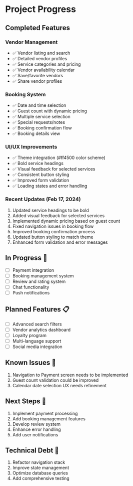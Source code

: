 # Project Progress

## Completed Features

### Vendor Management
- ✅ Vendor listing and search
- ✅ Detailed vendor profiles
- ✅ Service categories and pricing
- ✅ Vendor availability calendar
- ✅ Save/favorite vendors
- ✅ Share vendor profiles

### Booking System
- ✅ Date and time selection
- ✅ Guest count with dynamic pricing
- ✅ Multiple service selection
- ✅ Special requests/notes
- ✅ Booking confirmation flow
- ✅ Booking details view

### UI/UX Improvements
- ✅ Theme integration (#ff4500 color scheme)
- ✅ Bold service headings
- ✅ Visual feedback for selected services
- ✅ Consistent button styling
- ✅ Improved form validation
- ✅ Loading states and error handling

### Recent Updates (Feb 17, 2024)
1. Updated service headings to be bold
2. Added visual feedback for selected services
3. Implemented dynamic pricing based on guest count
4. Fixed navigation issues in booking flow
5. Improved booking confirmation process
6. Updated button styling to match theme
7. Enhanced form validation and error messages

## In Progress 🚧
- [ ] Payment integration
- [ ] Booking management system
- [ ] Review and rating system
- [ ] Chat functionality
- [ ] Push notifications

## Planned Features 📋
- [ ] Advanced search filters
- [ ] Vendor analytics dashboard
- [ ] Loyalty program
- [ ] Multi-language support
- [ ] Social media integration

## Known Issues 🐛
1. Navigation to Payment screen needs to be implemented
2. Guest count validation could be improved
3. Calendar date selection UX needs refinement

## Next Steps 🎯
1. Implement payment processing
2. Add booking management features
3. Develop review system
4. Enhance error handling
5. Add user notifications

## Technical Debt 🔧
1. Refactor navigation stack
2. Improve state management
3. Optimize database queries
4. Add comprehensive testing 